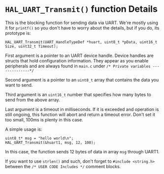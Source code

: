 # `HAL_UART_Transmit()` function Details

This is the blocking function for sending data via UART. We're mostly using it for `printf()` so you don't have to worry about the details, but if you do, its prototype is:

`HAL_UART_Transmit(UART_HandleTypeDef *huart, uint8_t *pData, uint16_t Size, uint32_t Timeout);`

First argument is a pointer to an UART device handle. Device handles are structs that hold configuration information. They appear as you enable peripherals and are always found in `main.c` under `/* Private variables --------------*/`

Second argument is a pointer to an `uint8_t` array that contains the data you want to send.

Third argument is an `uint16_t` number that specifies how many bytes to send from the above array.

Last argument is a timeout in milliseconds. If it is exceeded and operation is still ongoing, this function will abort and return a timeout error. Don't set it too small, 100ms is plenty in this case.

A simple usage is:

```
uint8_t* msg = "hello world\n";
HAL_UART_Transmit(&huart1, msg, 12, 100);
```

In this case, the function sends 12 bytes of data in array `msg` through UART1.

If you want to use `strlen()` and such, don't forget to `#include <string.h>` between the `/* USER CODE Includes */` comment blocks.

